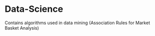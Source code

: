 # Data-Science
Contains algorithms used in data mining (Association Rules for Market Basket Analysis)
